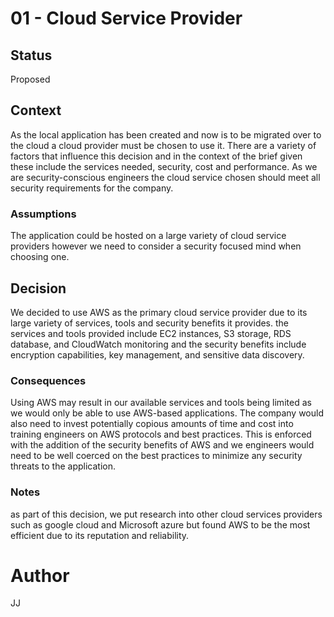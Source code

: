 # 01 - Cloud Service Provider 

## Status
Proposed

## Context
As the local application has been created and now is to be migrated over to the cloud a cloud provider must be chosen to use it. There are a variety of factors that influence this decision and in the context of the brief given these include the services needed, security, cost and performance. As we are security-conscious engineers the cloud service chosen should meet all security requirements for the company.

### Assumptions
The application could be hosted on a large variety of cloud service providers however we need to consider a security focused mind when choosing one.

## Decision
We decided to use AWS as the primary cloud service provider due to its large variety of services, tools and security benefits it provides. the services and tools provided include EC2 instances, S3 storage, RDS database, and CloudWatch monitoring and the security benefits include encryption capabilities, key management, and sensitive data discovery.

### Consequences
Using AWS may result in our available services and tools being limited as we would only be able to use AWS-based applications. The company would also need to invest potentially copious amounts of time and cost into training engineers on AWS protocols and best practices. This is enforced with the addition of the security benefits of AWS and we engineers would need to be well coerced on the best practices to minimize any security threats to the application.

### Notes
as part of this decision, we put research into other cloud services providers such as google cloud and Microsoft azure but found AWS to be the most efficient due to its reputation and reliability. 

# Author 
JJ 